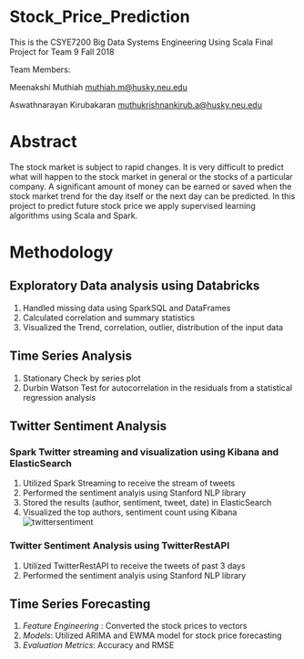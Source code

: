 # Stock_Price_Prediction

This is the CSYE7200 Big Data Systems Engineering Using Scala Final Project for Team 9 Fall 2018

Team Members:

Meenakshi Muthiah muthiah.m@husky.neu.edu

Aswathnarayan Kirubakaran muthukrishnankirub.a@husky.neu.edu

# Abstract
The stock market is subject to rapid changes. It is very difficult to predict what will happen to the stock market in general or the stocks of a particular company. A significant amount of money can be earned or saved when the stock market trend for the day itself or the next day can be predicted. In this project to predict future stock price we apply supervised learning algorithms using Scala and Spark. 

# Methodology

## Exploratory Data analysis using Databricks

1. Handled missing data using SparkSQL and DataFrames
2. Calculated correlation and summary statistics
3. Visualized the Trend, correlation, outlier, distribution of the input data

## Time Series Analysis

1. Stationary Check by series plot 
2. Durbin Watson Test for autocorrelation in the residuals from a statistical regression analysis

## Twitter Sentiment Analysis

### Spark Twitter streaming and visualization using Kibana and ElasticSearch

1. Utilized Spark Streaming to receive the stream of tweets
2. Performed the sentiment analyis using Stanford NLP library
3. Stored the results (author, sentiment, tweet, date) in ElasticSearch
4. Visualized the top authors, sentiment count using Kibana
![twittersentiment](https://user-images.githubusercontent.com/30961303/49879752-ae224b80-fdf8-11e8-90c1-ee6f12b56bec.JPG)

### Twitter Sentiment Analysis using TwitterRestAPI

1. Utilized TwitterRestAPI to receive the tweets of past 3 days
2. Performed the sentiment analyis using Stanford NLP library

## Time Series Forecasting

1. *Feature Engineering* : Converted the stock prices to vectors
2. *Models*: Utilized ARIMA and EWMA model for stock price forecasting 
3. *Evaluation Metrics*: Accuracy and RMSE
